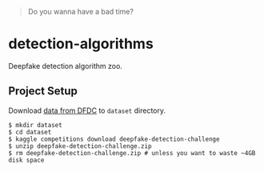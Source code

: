 > Do you wanna have a bad time?

# detection-algorithms
Deepfake detection algorithm zoo.

## Project Setup
Download [data from DFDC](https://www.kaggle.com/c/deepfake-detection-challenge) to `dataset` directory.

```shell
$ mkdir dataset
$ cd dataset
$ kaggle competitions download deepfake-detection-challenge
$ unzip deepfake-detection-challenge.zip
$ rm deepfake-detection-challenge.zip # unless you want to waste ~4GB disk space
```

